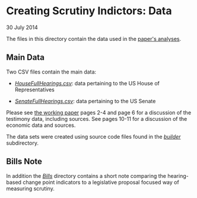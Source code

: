 # Creating Scrutiny Indictors: Data

30 July 2014

The files in this directory contain the data used in the [paper's analyses](FedChangePointNote/paper/source/MainAnalysis_Figures.R).

## Main Data

Two CSV files contain the main data:

- *[HouseFullHearings.csv](HouseFullHearings.csv)*: data pertaining to the US House of Representatives

- *[SenateFullHearings.csv](SenateFullHearings.csv)*: data pertaining to the US Senate

Please see [the working paper](FedChangePointNote/paper/ChangPointCongFed.pdf) pages 2-4 and page 6 for a discussion of the testimony data, including sources. See pages 10-11 for a discussion of the economic data and sources.

The data sets were created using source code files found in the *[builder](builder/)* subdirectory.

## Bills Note

In addition the *[Bills](Bills/)* directory contains a short note comparing the hearing-based change point indicators to a legislative proposal focused way of measuring scrutiny.
